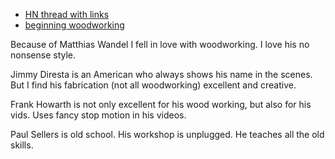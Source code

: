 * [HN thread with links](https://news.ycombinator.com/item?id=12995244)
* [beginning woodworking](http://woodgears.ca/beginner/)

Because of Matthias Wandel I fell in love with woodworking. I love his no nonsense style. 

Jimmy Diresta is an American who always shows his name in the scenes. But I find his fabrication (not all woodworking) excellent and creative. 

Frank Howarth is not only excellent for his wood working, but also for his vids. Uses fancy stop motion in his videos. 

Paul Sellers is old school. His workshop is unplugged. He teaches all the old skills. 




